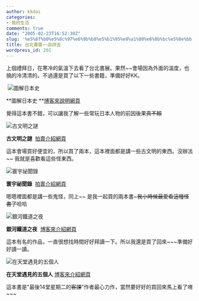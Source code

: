 ```yaml
---
author: kkdai
categories:
- 我的生活
comments: true
date: "2005-02-23T16:52:30Z"
slug: '%e5%8f%b0%e5%8c%97%e6%9b%b8%e5%b1%95%e8%a1%80%e6%8b%bc%e5%8e%bb'
title: 台北書展~~血拼去
wordpress_id: 201
---
```


上個禮拜日，在寒冷的氣溫下去看了台北書展。果然~~會場因為外面的溫度，也搞的冷清清的。不過還是買了以下一些書籍，準備好好KK。

 ![圖解日本史](http://www.evanlin.com/blog/archives/20050222/book1.jpg)

**圖解日本史 **[博客來說明網頁](http://www.eslitebooks.com/cgi-bin/eslite.dll/search/book/book.jsp?idx=1&pageNo=1&PRODUCT_ID=2910464240004)

覺得這本書不錯，可以讓我了解一些常玩日本人物的前因後果~~真不賴~~

![古文明之謎](http://www.evanlin.com/blog/archives/20050222/book2.jpg)

**古文明之謎**  [拍賣介紹網頁](http://cgi.tw.ebay.com/ws/eBayISAPI.dll?ViewItem&category=91919&item=6947834358&rd=1&ssPageName=WDVW)

這本會場買好便宜的，所以買了兩本，這本裡面都是講一些古文明的東西。沒辦法~~ 我就是喜歡看這些怪東西。

![寰宇祕聞錄](http://www.evanlin.com/blog/archives/20050222/book3.jpg)

**寰宇祕聞錄**  [拍賣介紹網頁](http://cgi.tw.ebay.com/ws/eBayISAPI.dll?ViewItem&category=1108&item=4530187236&rd=1&ssPageName=WDVW)

嗯嗯裡面都是講一些鬼怪，同上~~ 是我一起買的兩本書~~~我小時候最愛看這種怪書了~~哈哈

![銀河鐵道之夜](http://www.evanlin.com/blog/archives/20050222/book4.jpg)

**銀河鐵道之夜**  [博客來介紹網頁](http://www.books.com.tw/exep/prod/booksfile.php?item=0010235513)

這本有名的作品，一直很想找時間好好拜讀一下。所以我還是買了回來~~~準備好好讀一讀。

![在天堂遇見的五個人](http://www.evanlin.com/blog/archives/20050222/book5.jpg)

**在天堂遇見的五個人** [博客來介紹網頁](http://www.books.com.tw/exep/prod/booksfile.php?item=0010274405)

這本書是"最後14堂星期二的<strike>客課</strike>"作者最心力作，當然要好好的買回來馬上看了唷~~~
